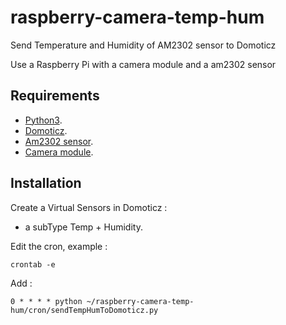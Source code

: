# raspberry-camera-temp-hum
Send Temperature and Humidity of AM2302 sensor to Domoticz

Use a Raspberry Pi with a camera module and a am2302 sensor 

Requirements
-------------
* [Python3][1].
* [Domoticz][2].
* [Am2302 sensor][3].
* [Camera module][4].

Installation
-------------

Create a Virtual Sensors in Domoticz :
* a subType Temp + Humidity.

Edit the cron, example :

    crontab -e
Add :

    0 * * * * python ~/raspberry-camera-temp-hum/cron/sendTempHumToDomoticz.py

[1]: https://www.python.org/downloads/
[2]: https://github.com/domoticz/domoticz
[3]: https://www.adafruit.com/product/393
[4]: https://www.adafruit.com/products/3099
